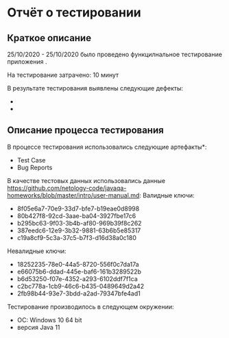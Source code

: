 # Отчёт о тестировании <KeyValidator>

## Краткое описание

25/10/2020 - 25/10/2020 было проведено функцилнальное тестирование приложения <KeyValidator>.

На тестирование затрачено: 10 минут

В результате тестирования выявлены следующие дефекты:
* [Bug report 1]:https://github.com/Saiferin/java_lesson_1/issues/3#issue-729024367
* [Bug report 2]:https://github.com/Saiferin/java_lesson_1/issues/1#issue-729023609


## Описание процесса тестирования

В процессе тестирования использовались следующие артефакты*:
* Test Case
* Bug Reports


В качестве тестовых данных использовались данные https://github.com/netology-code/javaqa-homeworks/blob/master/intro/user-manual.md:
Валидные ключи:
* 8f05e6a7-70e9-33d7-bfe7-b19eae0d8998
* 80b427f8-92cd-3aae-ba04-3927fbe17c6
* b295bc63-9f03-3b4b-af80-969b39f8c262
* 387eedc6-12e9-3b32-9881-63b6b5e85317
* c19a8cf9-5c3a-37c5-b7f3-d16d38a0c180

Невалидные ключи:
* 18252235-78e0-44a5-8720-556f0c7da17a
* e66075b6-ddad-445e-baf6-161b3289522b
* b6d53250-f07e-4352-a293-6102ddf7f1ca
* c2bc778a-1cb9-46c6-b435-0489649d2a42
* 2fb98b44-93e7-3bdd-a2ad-79347bfe4ad1

Тестирование производилось в следующем окружении:
* ОС: Windows 10 64 bit
* версия Java 11

